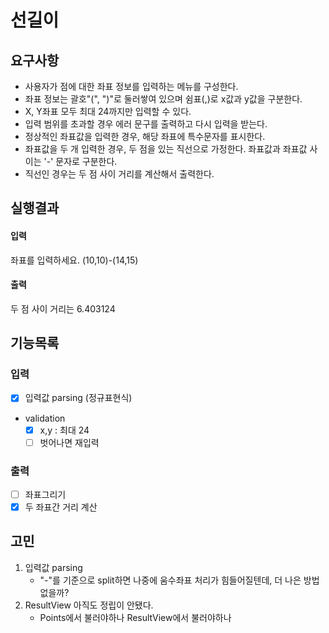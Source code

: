 # 선길이

## 요구사항
- 사용자가 점에 대한 좌표 정보를 입력하는 메뉴를 구성한다.
- 좌표 정보는 괄호"(", ")"로 둘러쌓여 있으며 쉼표(,)로 x값과 y값을 구분한다.
- X, Y좌표 모두 최대 24까지만 입력할 수 있다.
- 입력 범위를 초과할 경우 에러 문구를 출력하고 다시 입력을 받는다.
- 정상적인 좌표값을 입력한 경우, 해당 좌표에 특수문자를 표시한다.
- 좌표값을 두 개 입력한 경우, 두 점을 있는 직선으로 가정한다. 좌표값과 좌표값 사이는 '-' 문자로 구분한다.
- 직선인 경우는 두 점 사이 거리를 계산해서 출력한다.

## 실행결과
#### 입력
좌표를 입력하세요.
(10,10)-(14,15)
#### 출력
두 점 사이 거리는 6.403124

## 기능목록
### 입력
- [x] 입력값 parsing (정규표현식)
- validation
    - [x] x,y : 최대 24 
    - [ ] 벗어나면 재입력
### 출력
- [ ] 좌표그리기
- [x] 두 좌표간 거리 계산

## 고민
1. 입력값 parsing
   - "-"를 기준으로 split하면 나중에 움수좌표 처리가 힘들어질텐데, 더 나은 방법 없을까?
2. ResultView 아직도 정립이 안됐다.
   - Points에서 불러야하나 ResultView에서 불러야하나